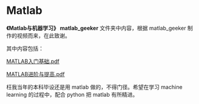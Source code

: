 # Matlab

**《Matlab与机器学习》 matlab_geeker** 文件夹中内容，根据 matlab_geeker 制作的视频而来，在此致谢。

其中内容包括：

[MATLAB入门基础.pdf](https://github.com/luanxxys/code/blob/master/matlab/《Matlab与机器学习》matlab_geeker/MATLAB入门基础.pdf)

[MATLAB进阶与提高.pdf](https://github.com/luanxxys/code/blob/master/matlab/《Matlab与机器学习》matlab_geeker/MATLAB进阶与提高.pdf)

枉我当年的本科毕设还是用 matlab 做的，不得门径。希望在学习 machine learning 的过程中，配合 python 把 matlab 有所精进。
